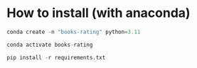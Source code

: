 # How to install (with anaconda)
```python
conda create -n "books-rating" python=3.11

conda activate books-rating

pip install -r requirements.txt
```
